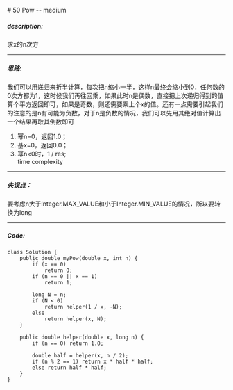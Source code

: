 \# 50 Pow -- medium
##### description:
求x的n次方
****************
##### 思路:
我们可以用递归来折半计算，每次把n缩小一半，这样n最终会缩小到0，任何数的0次方都为1，这时候我们再往回乘，如果此时n是偶数，直接把上次递归得到的值算个平方返回即可，如果是奇数，则还需要乘上个x的值。还有一点需要引起我们的注意的是n有可能为负数，对于n是负数的情况，我们可以先用其绝对值计算出一个结果再取其倒数即可
1. 幂n=0，返回1.0；
2. 基x=0，返回0.0；
3. 幂n<0时，1 / res;  
time complexity
**********
##### 失误点：
要考虑n大于Integer.MAX_VALUE和小于Integer.MIN_VALUE的情况，所以要转换为long
********
##### Code:
```
class Solution {
    public double myPow(double x, int n) {
        if (x == 0)
            return 0;
        if (n == 0 || x == 1)
            return 1;

        long N = n;
        if (N < 0)
            return helper(1 / x, -N);
        else
            return helper(x, N);
    }

    public double helper(double x, long n) {
        if (n == 0) return 1.0;

        double half = helper(x, n / 2);
        if (n % 2 == 1) return x * half * half;
        else return half * half;
    }
}
```
